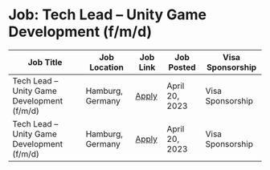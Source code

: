 # Job:  Tech Lead – Unity Game Development (f/m/d)

| Job Title | Job Location | Job Link | Job Posted | Visa Sponsorship |
| --- | --- | --- | --- | --- |
|  Tech Lead – Unity Game Development (f/m/d) | Hamburg, Germany | [Apply](https://justdice.io/jobs/?j_id=d1e58800-4b6d-4bb6-8a9d-68368ac18207) | April 20, 2023 | Visa Sponsorship |
|  Tech Lead – Unity Game Development (f/m/d) | Hamburg, Germany | [Apply](https://justdice.io/jobs/?j_id=d1e58800-4b6d-4bb6-8a9d-68368ac18207) | April 20, 2023 | Visa Sponsorship |
